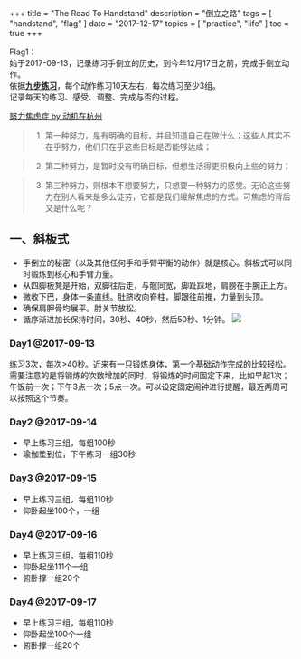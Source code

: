 +++
title = "The Road To Handstand"
description = "倒立之路"
tags = [
    "handstand",
    "flag"
]
date = "2017-12-17"
topics = [
    "practice",
    "life"
]
toc = true
+++

Flag1：</br>
始于2017-09-13，记录练习手倒立的历史，到今年12月17日之前，完成手倒立动作。</br>
依据[**九步练习**](https://mp.weixin.qq.com/s/Iwnz2-U4H70ZNzWEe4t_Bg)，每个动作练习10天左右，每次练习至少3组。</br>
记录每天的练习、感受、调整、完成与否的过程。

<!--more-->
[努力焦虑症 by 动机在杭州](https://zhuanlan.zhihu.com/p/29253331?group_id=890709963381547008)

>1. 第一种努力，是有明确的目标，并且知道自己在做什么；这些人其实不在乎努力，他们只在乎这些目标是否能够达成；

>2. 第二种努力，是暂时没有明确目标，但想生活得更积极向上些的努力；

>3. 第三种努力，则根本不想要努力，只想要一种努力的感觉。无论这些努力在别人看来是多么徒劳，它都是我们缓解焦虑的方式。可焦虑的背后又是什么呢？


## 一、斜板式
- 手倒立的秘密（以及其他任何手和手臂平衡的动作）就是核心。斜板式可以同时锻炼到核心和手臂力量。
- 从四脚板凳是开始，双脚往后走，与髋同宽，脚趾踩地，肩膀在手腕正上方。
- 微收下巴，身体一条直线。肚脐收向脊柱，脚跟往前推，力量到头顶。
- 确保肩胛骨均展平。肘关节放松。
- 循序渐进加长保持时间，30秒、40秒，然后50秒、1分钟。
![](http://mmbiz.qpic.cn/mmbiz_jpg/8Giaia9RfhgjglicJAX6kn4S38fMt1N9QZnjRQxicrTOwG7RoanoCkZTBWoJnPibVrYdI95hzVjH5icjoeuwc4TCAPJg/640?wx_fmt=jpeg&tp=webp&wxfrom=5&wx_lazy=1)

### Day1 @2017-09-13
练习3次，每次>40秒。近来有一只锻炼身体，第一个基础动作完成的比较轻松。</br>
需要注意的是将锻炼的次数增加的同时，将锻炼的时间固定下来，比如早起1次；午饭前一次；下午3点一次；5点一次。可以设定固定闹钟进行提醒，最近两周可以按照这个节奏。

### Day2 @2017-09-14
- 早上练习三组，每组100秒
- 瑜伽垫到位，下午练习一组30秒

### Day3 @2017-09-15
- 早上练习三组，每组110秒
- 仰卧起坐100个，一组

### Day4 @2017-09-16
- 早上练习三组，每组110秒
- 仰卧起坐111个一组
- 俯卧撑一组20个


### Day4 @2017-09-17
- 早上练习三组，每组110秒
- 仰卧起坐100个一组
- 俯卧撑一组20个

